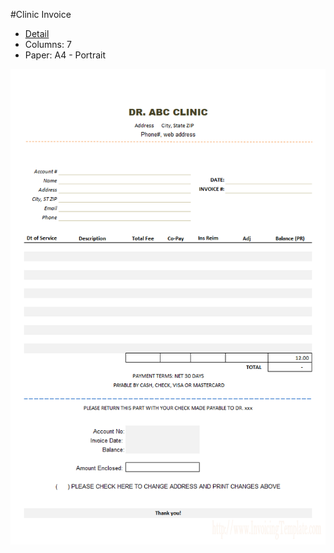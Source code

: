 ﻿#Clinic Invoice
- [Detail](https://www.invoicingtemplate.com/clinic)
- Columns: 7
- Paper: A4 - Portrait

![Screenshot for Clinic Invoice](clinic.png)